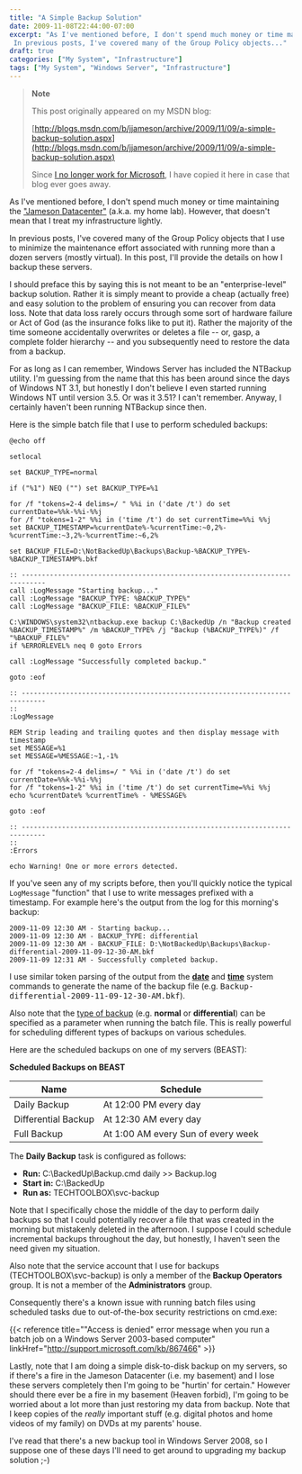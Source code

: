 ```yaml
---
title: "A Simple Backup Solution"
date: 2009-11-08T22:44:00-07:00
excerpt: "As I've mentioned before, I don't spend much money or time maintaining the \"Jameson Datacenter\" (a.k.a. my home lab). However, that doesn't mean that I treat my infrastructure lightly. 
 In previous posts, I've covered many of the Group Policy objects..."
draft: true
categories: ["My System", "Infrastructure"]
tags: ["My System", "Windows Server", "Infrastructure"]
---
```


> **Note**
>
> This post originally appeared on my MSDN blog:
>
> [http://blogs.msdn.com/b/jjameson/archive/2009/11/09/a-simple-backup-solution.aspx](http://blogs.msdn.com/b/jjameson/archive/2009/11/09/a-simple-backup-solution.aspx)
>
> Since [I no longer work for Microsoft](/blog/jjameson/2011/09/02/last-day-with-microsoft), I have copied it here in case that blog ever goes away.

As I've mentioned before, I don't spend much money or time maintaining the ["Jameson Datacenter"](/blog/jjameson/2009/09/14/the-jameson-datacenter) (a.k.a. my home lab). However, that doesn't mean that I treat my infrastructure lightly.

In previous posts, I've covered many of the Group Policy objects that I use to minimize the maintenance effort associated with running more than a dozen servers (mostly virtual). In this post, I'll provide the details on how I backup these servers.

I should preface this by saying this is not meant to be an "enterprise-level" backup solution. Rather it is simply meant to provide a cheap (actually free) and easy solution to the problem of ensuring you can recover from data loss. Note that data loss rarely occurs through some sort of hardware failure or Act of God (as the insurance folks like to put it). Rather the majority of the time someone accidentally overwrites or deletes a file -- or, gasp, a complete folder hierarchy -- and you subsequently need to restore the data from a backup.

For as long as I can remember, Windows Server has included the NTBackup utility. I'm guessing from the name that this has been around since the days of Windows NT 3.1, but honestly I don't believe I even started running Windows NT until version 3.5. Or was it 3.51? I can't remember. Anyway, I certainly haven't been running NTBackup since then.

Here is the simple batch file that I use to perform scheduled backups:

```
@echo off

setlocal

set BACKUP_TYPE=normal

if ("%1") NEQ ("") set BACKUP_TYPE=%1

for /f "tokens=2-4 delims=/ " %%i in ('date /t') do set currentDate=%%k-%%i-%%j
for /f "tokens=1-2" %%i in ('time /t') do set currentTime=%%i %%j
set BACKUP_TIMESTAMP=%currentDate%-%currentTime:~0,2%-%currentTime:~3,2%-%currentTime:~6,2%

set BACKUP_FILE=D:\NotBackedUp\Backups\Backup-%BACKUP_TYPE%-%BACKUP_TIMESTAMP%.bkf

:: ----------------------------------------------------------------------------
call :LogMessage "Starting backup..."
call :LogMessage "BACKUP_TYPE: %BACKUP_TYPE%"
call :LogMessage "BACKUP_FILE: %BACKUP_FILE%"

C:\WINDOWS\system32\ntbackup.exe backup C:\BackedUp /n "Backup created %BACKUP_TIMESTAMP%" /m %BACKUP_TYPE% /j "Backup (%BACKUP_TYPE%)" /f "%BACKUP_FILE%"
if %ERRORLEVEL% neq 0 goto Errors

call :LogMessage "Successfully completed backup."

goto :eof

:: ----------------------------------------------------------------------------
::
:LogMessage

REM Strip leading and trailing quotes and then display message with timestamp
set MESSAGE=%1
set MESSAGE=%MESSAGE:~1,-1%

for /f "tokens=2-4 delims=/ " %%i in ('date /t') do set currentDate=%%k-%%i-%%j
for /f "tokens=1-2" %%i in ('time /t') do set currentTime=%%i %%j
echo %currentDate% %currentTime% - %MESSAGE%

goto :eof

:: ----------------------------------------------------------------------------
::
:Errors

echo Warning! One or more errors detected.
```

If you've seen any of my scripts before, then you'll quickly notice the typical `LogMessage` "function" that I use to write messages prefixed with a timestamp. For example here's the output from the log for this morning's backup:

```
2009-11-09 12:30 AM - Starting backup...
2009-11-09 12:30 AM - BACKUP_TYPE: differential
2009-11-09 12:30 AM - BACKUP_FILE: D:\NotBackedUp\Backups\Backup-differential-2009-11-09-12-30-AM.bkf
2009-11-09 12:31 AM - Successfully completed backup.
```

I use similar token parsing of the output from the **[date](http://technet.microsoft.com/en-us/library/cc732776%28WS.10%29.aspx)** and [**time**](http://technet.microsoft.com/en-us/library/cc770579%28WS.10%29.aspx) system commands to generate the name of the backup file (e.g. <samp>Backup-differential-2009-11-09-12-30-AM.bkf</samp>).

Also note that the [type of backup](http://technet.microsoft.com/en-us/library/cc784306%28WS.10%29.aspx) (e.g. **normal** or **differential**) can be specified as a parameter when running the batch file. This is really powerful for scheduling different types of backups on various schedules.

Here are the scheduled backups on one of my servers (BEAST):

**Scheduled Backups on BEAST**

| Name | Schedule |
| --- | --- |
| Daily Backup | At 12:00 PM every day |
| Differential Backup | At 12:30 AM every day |
| Full Backup | At 1:00 AM every Sun of every week |

The **Daily Backup** task is configured as follows:

- **Run:** C:\BackedUp\Backup.cmd daily &gt;&gt; Backup.log
- **Start in:** C:\BackedUp
- **Run as:** TECHTOOLBOX\svc-backup

Note that I specifically chose the middle of the day to perform daily backups so that I could potentially recover a file that was created in the morning but mistakenly deleted in the afternoon. I suppose I could schedule incremental backups throughout the day, but honestly, I haven't seen the need given my situation.

Also note that the service account that I use for backups (TECHTOOLBOX\svc-backup) is only a member of the **Backup Operators** group. It is not a member of the **Administrators** group.

Consequently there's a known issue with running batch files using scheduled tasks due to out-of-the-box security restrictions on cmd.exe:

{{< reference title="\"Access is denied\" error message when you run a batch job on a Windows Server 2003-based computer" linkHref="http://support.microsoft.com/kb/867466" >}}

Lastly, note that I am doing a simple disk-to-disk backup on my servers, so if there's a fire in the Jameson Datacenter (i.e. my basement) and I lose these servers completely then I'm going to be "hurtin' for certain." However should there ever be a fire in my basement (Heaven forbid), I'm going to be worried about a lot more than just restoring my data from backup. Note that I keep copies of the *really* important stuff (e.g. digital photos and home videos of my family) on DVDs at my parents' house.

I've read that there's a new backup tool in Windows Server 2008, so I suppose one of these days I'll need to get around to upgrading my backup solution ;-)

